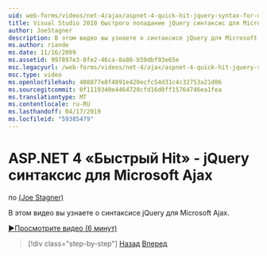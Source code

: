 ```yaml
---
uid: web-forms/videos/net-4/ajax/aspnet-4-quick-hit-jquery-syntax-for-microsoft-ajax
title: Visual Studio 2010 быстрого попадание jQuery синтаксис для Microsoft Ajax | Документация Майкрософт
author: JoeStagner
description: В этом видео вы узнаете о синтаксисе jQuery для Microsoft Ajax.
ms.author: riande
ms.date: 11/16/2009
ms.assetid: 997897e3-8fe2-46ca-8a86-b59dbf93e65e
msc.legacyurl: /web-forms/videos/net-4/ajax/aspnet-4-quick-hit-jquery-syntax-for-microsoft-ajax
msc.type: video
ms.openlocfilehash: 408877e8f4891e420ecfc54d31c4c32753a21d06
ms.sourcegitcommit: 0f1119340e4464720cfd16d0ff15764746ea1fea
ms.translationtype: MT
ms.contentlocale: ru-RU
ms.lasthandoff: 04/17/2019
ms.locfileid: "59385479"
---
```

# <a name="aspnet-4-quick-hit---jquery-syntax-for-microsoft-ajax"></a>ASP.NET 4 «Быстрый Hit» - jQuery синтаксис для Microsoft Ajax

по [(Joe Stagner)](https://github.com/JoeStagner)

В этом видео вы узнаете о синтаксисе jQuery для Microsoft Ajax. 

[&#9654;Просмотрите видео (6 минут)](https://channel9.msdn.com/Blogs/ASP-NET-Site-Videos/aspnet-4-quick-hit-jquery-syntax-for-microsoft-ajax)

> [!div class="step-by-step"]
> [Назад](aspnet-4-quick-hit-the-scriptloader.md)
> [Вперед](aspnet-4-quick-hit-ajax-data-templates.md)
